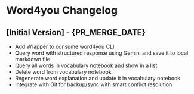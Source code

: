 # Word4you Changelog

## [Initial Version] - {PR_MERGE_DATE}

- Add Wrapper to consume word4you CLI
- Query word with structured response using Gemini and save it to local markdown file
- Query all words in vocabulary notebook and show in a list
- Delete word from vocabulary notebook
- Regenerate word explanation and update it in vocabulary notebook
- Integrate with Git for backup/sync with smart conflict resolution